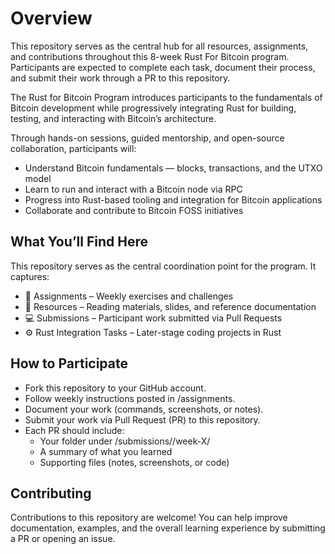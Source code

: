# Overview
This repository serves as the central hub for all resources, assignments, and contributions throughout this 8-week Rust For Bitcoin program. Participants are expected to complete each task, document their process, and submit their work through a PR to this repository.

The Rust for Bitcoin Program introduces participants to the fundamentals of Bitcoin development while progressively integrating Rust for building, testing, and interacting with Bitcoin’s architecture.

Through hands-on sessions, guided mentorship, and open-source collaboration, participants will:

- Understand Bitcoin fundamentals — blocks, transactions, and the UTXO model
- Learn to run and interact with a Bitcoin node via RPC
- Progress into Rust-based tooling and integration for Bitcoin applications
- Collaborate and contribute to Bitcoin FOSS initiatives

## What You’ll Find Here
This repository serves as the central coordination point for the program. It captures:

- 📂 Assignments – Weekly exercises and challenges
- 🧭 Resources – Reading materials, slides, and reference documentation
- 💻 Submissions – Participant work submitted via Pull Requests
- ⚙️ Rust Integration Tasks – Later-stage coding projects in Rust



## How to Participate
- Fork this repository to your GitHub account.
- Follow weekly instructions posted in /assignments.
- Document your work (commands, screenshots, or notes).
- Submit your work via Pull Request (PR) to this repository.
- Each PR should include:
    - Your folder under /submissions/<your-name>/week-X/
    - A summary of what you learned
    - Supporting files (notes, screenshots, or code)


## Contributing
Contributions to this repository are welcome!
You can help improve documentation, examples, and the overall learning experience by submitting a PR or opening an issue.